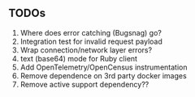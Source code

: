 ## TODOs

1. Where does error catching (Bugsnag) go?
1. Integration test for invalid request payload
1. Wrap connection/network layer errors?
1. text (base64) mode for Ruby client
1. Add OpenTelemetry/OpenCensus instrumentation
1. Remove dependence on 3rd party docker images
1. Remove active support dependency??
